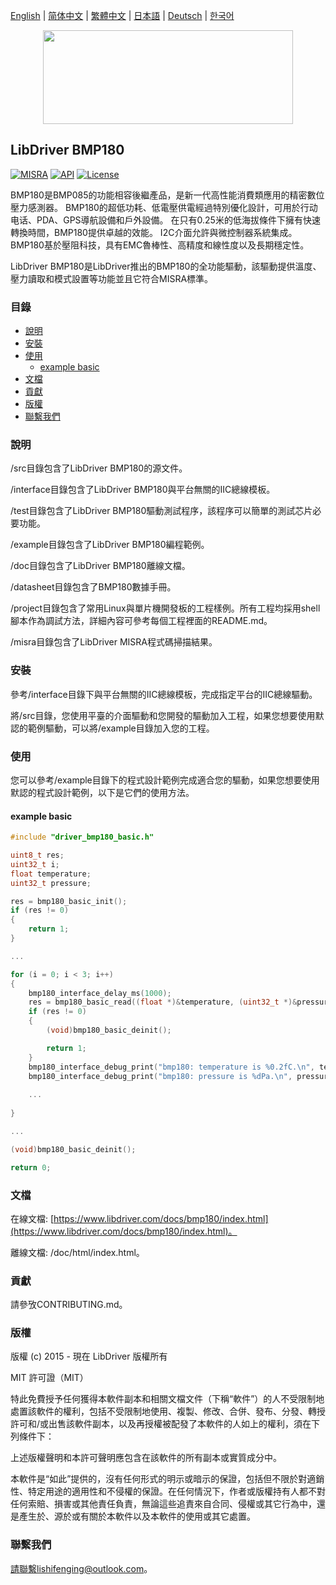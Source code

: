 [English](/README.md) | [ 简体中文](/README_zh-Hans.md) | [繁體中文](/README_zh-Hant.md) | [日本語](/README_ja.md) | [Deutsch](/README_de.md) | [한국어](/README_ko.md)

<div align=center>
<img src="/doc/image/logo.svg" width="400" height="150"/>
</div>

## LibDriver BMP180

[![MISRA](https://img.shields.io/badge/misra-compliant-brightgreen.svg)](/misra/README.md) [![API](https://img.shields.io/badge/api-reference-blue.svg)](https://www.libdriver.com/docs/bmp180/index.html) [![License](https://img.shields.io/badge/license-MIT-brightgreen.svg)](/LICENSE)

BMP180是BMP085的功能相容後繼產品，是新一代高性能消費類應用的精密數位壓力感測器。 BMP180的超低功耗、低電壓供電經過特別優化設計，可用於行动电话、PDA、GPS導航設備和戶外設備。 在只有0.25米的低海拔條件下擁有快速轉換時間，BMP180提供卓越的效能。 I2C介面允許與微控制器系統集成。 BMP180基於壓阻科技，具有EMC魯棒性、高精度和線性度以及長期穩定性。

LibDriver BMP180是LibDriver推出的BMP180的全功能驅動，該驅動提供溫度、壓力讀取和模式設置等功能並且它符合MISRA標準。

### 目錄

  - [說明](#說明)
  - [安裝](#安裝)
  - [使用](#使用)
    - [example basic](#example-basic)
  - [文檔](#文檔)
  - [貢獻](#貢獻)
  - [版權](#版權)
  - [聯繫我們](#聯繫我們)

### 說明

/src目錄包含了LibDriver BMP180的源文件。

/interface目錄包含了LibDriver BMP180與平台無關的IIC總線模板。

/test目錄包含了LibDriver BMP180驅動測試程序，該程序可以簡單的測試芯片必要功能。

/example目錄包含了LibDriver BMP180編程範例。

/doc目錄包含了LibDriver BMP180離線文檔。

/datasheet目錄包含了BMP180數據手冊。

/project目錄包含了常用Linux與單片機開發板的工程樣例。所有工程均採用shell腳本作為調試方法，詳細內容可參考每個工程裡面的README.md。

/misra目錄包含了LibDriver MISRA程式碼掃描結果。

### 安裝

參考/interface目錄下與平台無關的IIC總線模板，完成指定平台的IIC總線驅動。

將/src目錄，您使用平臺的介面驅動和您開發的驅動加入工程，如果您想要使用默認的範例驅動，可以將/example目錄加入您的工程。

### 使用

您可以參考/example目錄下的程式設計範例完成適合您的驅動，如果您想要使用默認的程式設計範例，以下是它們的使用方法。

#### example basic

```C
#include "driver_bmp180_basic.h"

uint8_t res;
uint32_t i;
float temperature;
uint32_t pressure;

res = bmp180_basic_init();
if (res != 0)
{
    return 1;
}

...

for (i = 0; i < 3; i++)
{
    bmp180_interface_delay_ms(1000);
    res = bmp180_basic_read((float *)&temperature, (uint32_t *)&pressure);
    if (res != 0)
    {
        (void)bmp180_basic_deinit();

        return 1;
    }
    bmp180_interface_debug_print("bmp180: temperature is %0.2fC.\n", temperature);
    bmp180_interface_debug_print("bmp180: pressure is %dPa.\n", pressure);
    
    ...
        
}

...

(void)bmp180_basic_deinit();

return 0;
```

### 文檔

在線文檔: [https://www.libdriver.com/docs/bmp180/index.html](https://www.libdriver.com/docs/bmp180/index.html)。

離線文檔: /doc/html/index.html。

### 貢獻

請參攷CONTRIBUTING.md。

### 版權

版權 (c) 2015 - 現在 LibDriver 版權所有

MIT 許可證（MIT）

特此免費授予任何獲得本軟件副本和相關文檔文件（下稱“軟件”）的人不受限制地處置該軟件的權利，包括不受限制地使用、複製、修改、合併、發布、分發、轉授許可和/或出售該軟件副本，以及再授權被配發了本軟件的人如上的權利，須在下列條件下：

上述版權聲明和本許可聲明應包含在該軟件的所有副本或實質成分中。

本軟件是“如此”提供的，沒有任何形式的明示或暗示的保證，包括但不限於對適銷性、特定用途的適用性和不侵權的保證。在任何情況下，作者或版權持有人都不對任何索賠、損害或其他責任負責，無論這些追責來自合同、侵權或其它行為中，還是產生於、源於或有關於本軟件以及本軟件的使用或其它處置。

### 聯繫我們

請聯繫lishifenging@outlook.com。
